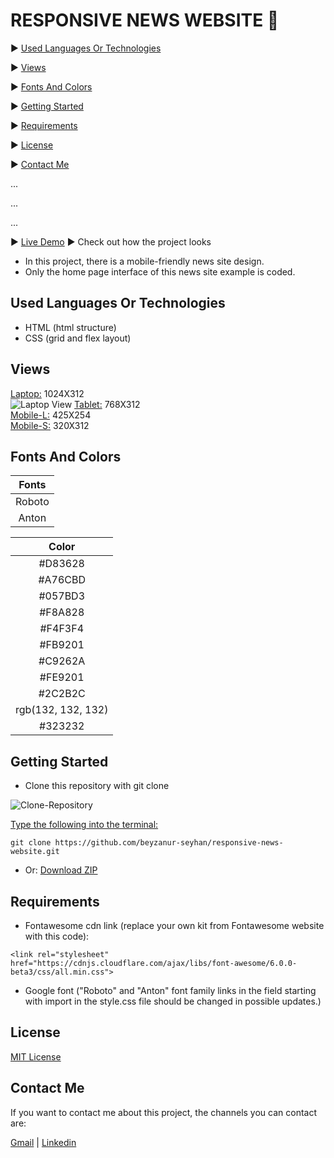 # RESPONSIVE NEWS WEBSITE 📰

▶️ [Used Languages Or Technologies](#used-languages-or-technologies)

▶️ [Views](#views)

▶️ [Fonts And Colors](#fonts-and-colors)

▶️ [Getting Started](#getting-started)

▶️ [Requirements](#requirements)

▶️ [License](#license)

▶️ [Contact Me](#contact-me)

...

...

...



▶️ [Live Demo](https://beyzanur-seyhan.github.io/responsive-news-website/) ▶ Check out how the project looks

- In this project, there is a mobile-friendly news site design.
- Only the home page interface of this news site example is coded.

## Used Languages Or Technologies

- HTML (html structure)
- CSS (grid and flex layout)

## Views

[Laptop:](https://user-images.githubusercontent.com/80166639/156396672-49ee79ba-1fb3-430e-84e1-4e23b03207ae.png) 1024X312<br>
![Laptop View](https://user-images.githubusercontent.com/80166639/155998924-bb1c907e-4fe7-40c1-b1bd-e1d1805915e3.png)
[Tablet:](https://github.com/beyzanur-seyhan/responsive-news-website/issues/2)  768X312<br>
[Mobile-L:](https://github.com/beyzanur-seyhan/responsive-news-website/issues/3) 425X254<br>
[Mobile-S:](https://github.com/beyzanur-seyhan/responsive-news-website/issues/4) 320X312

## Fonts And Colors

|Fonts|
|:-----:|
|Roboto|
|Anton|

|Color|
|:-----:|
|#D83628|
|#A76CBD|
|#057BD3|
|#F8A828|
|#F4F3F4|
|#FB9201|
|#C9262A|
|#FE9201|
|#2C2B2C|
|rgb(132, 132, 132)|
|#323232|

## Getting Started

- Clone this repository with git clone

![Clone-Repository](https://user-images.githubusercontent.com/80166639/156000904-810121f2-11a7-4066-b874-8defb1fda19c.jpg)

<u>Type the following into the terminal:</u>

```
git clone https://github.com/beyzanur-seyhan/responsive-news-website.git
```

- Or: <a href="https://github.com/beyzanur-seyhan/responsive-news-website/archive/refs/heads/main.zip" download="https://github.com/beyzanur-seyhan/responsive-news-website/archive/refs/heads/main.zip">Download ZIP</a>


## Requirements

- Fontawesome cdn link (replace your own kit from Fontawesome website with this code):

```
<link rel="stylesheet" href="https://cdnjs.cloudflare.com/ajax/libs/font-awesome/6.0.0-beta3/css/all.min.css">
```

- Google font ("Roboto" and "Anton" font family links in the field starting with import in the style.css file should be changed in possible updates.)

## License

[MIT License](https://github.com/beyzanur-seyhan/responsive-news-website/blob/main/LICENSE)

## Contact Me

If you want to contact me about this project, the channels you can contact are:

[Gmail](mailto:admin@cloudhadoop.com) | [Linkedin](https://www.linkedin.com/in/beyzanurseyhan/)
